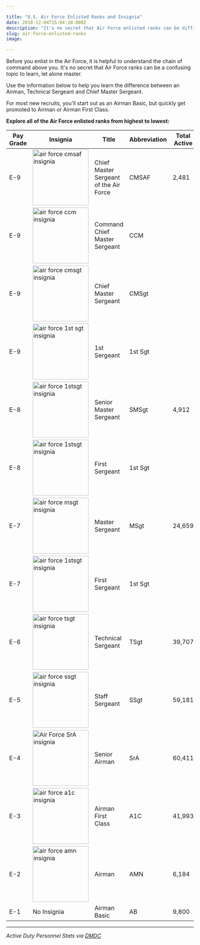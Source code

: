 ```yaml
---

title: "U.S. Air Force Enlisted Ranks and Insignia"
date: 2018-12-04T15:04:10.000Z
description: "It's no secret that Air Force enlisted ranks can be difficult to understand. We've ordered Air Force ranks from highest to lowest. See where you rank."
slug: air-force-enlisted-ranks
image:

---
```


Before you enlist in the Air Force, it is helpful to understand the chain of command above you. It's no secret that Air Force ranks can be a confusing topic to learn, let alone master.

Use the information below to help you learn the difference between an Airman, Technical Sergeant and Chief Master Sergeant.

For most new recruits, you'll start out as an Airman Basic, but quickly get promoted to Airman or Airman First Class.

<strong>Explore all of the Air Force enlisted ranks from highest to lowest:</strong>

<table>
<thead>
<tr>
<th>Pay Grade</th>
<th>Insignia</th>
<th>Title</th>
<th>Abbreviation</th>
<th>Total Active</th>
<th>Salary</th>
</tr>
</thead>
<tbody>
<tr>
<td>E-9</td>
<td><img src="http://www.hcdmag.com/wp-content/uploads/air_force_cmsaf_insignia-150x150.png" alt="air force cmsaf insignia" width="150" height="150" class="aligncenter size-thumbnail wp-image-4233" /></td>
<td>Chief Master Sergeant of the Air Force</td>
<td>CMSAF</td>
<td>2,481</td>
<td><a href="http://www.hcdmag.com/military-pay-charts/" target="_blank">Pay Chart</a></td>
</tr>
<tr>
<td>E-9</td>
<td><img src="http://www.hcdmag.com/wp-content/uploads/air_force_ccm_insignia-150x150.png" alt="air force ccm insignia" width="150" height="150" class="aligncenter size-thumbnail wp-image-4233" /></td>
<td>Command Chief Master Sergeant</td>
<td>CCM</td>
<td></td>
<td><a href="http://www.hcdmag.com/military-pay-charts/" target="_blank">Pay Chart</a></td>
</tr>
</tr>
<tr>
<td>E-9</td>
<td><img src="http://www.hcdmag.com/wp-content/uploads/air_force_cmsgt_insignia-150x150.png" alt="air force cmsgt insignia" width="150" height="150" class="aligncenter size-thumbnail wp-image-4233" /></td>
<td>Chief Master Sergeant</td>
<td>CMSgt</td>
<td></td>
<td><a href="http://www.hcdmag.com/military-pay-charts/" target="_blank">Pay Chart</a></td>
</tr>
</tr>
<tr>
<td>E-9</td>
<td><img src="http://www.hcdmag.com/wp-content/uploads/air_force_1stsgte9_insignia-150x150.png" alt="air force 1st sgt insignia" width="150" height="150" class="aligncenter size-thumbnail wp-image-4233" /></td>
<td>1st Sergeant</td>
<td>1st Sgt</td>
<td></td>
<td><a href="http://www.hcdmag.com/military-pay-charts/" target="_blank">Pay Chart</a></td>
</tr>
<tr>
<td>E-8</td>
<td><img src="http://www.hcdmag.com/wp-content/uploads/air_force_smsgt_insignia-150x150.png" alt="air force 1stsgt insignia" width="150" height="150" class="aligncenter size-thumbnail wp-image-4233" /></td>
<td>Senior Master Sergeant</td>
<td>SMSgt</td>
<td>4,912</td>
<td><a href="http://www.hcdmag.com/military-pay-charts/" target="_blank">Pay Chart</a></td>
</tr>
<tr>
<td>E-8</td>
<td><img src="http://www.hcdmag.com/wp-content/uploads/air_force_1stsgte8_insignia-150x150.png" alt="air force 1stsgt insignia" width="150" height="150" class="aligncenter size-thumbnail wp-image-4233" /></td>
<td>First Sergeant</td>
<td>1st Sgt</td>
<td></td>
<td><a href="http://www.hcdmag.com/military-pay-charts/" target="_blank">Pay Chart</a></td>
</tr>
<tr>
<td>E-7</td>
<td><img src="http://www.hcdmag.com/wp-content/uploads/air_force_msgt_insignia-150x150.png" alt="air force msgt insignia" width="150" height="150" class="aligncenter size-thumbnail wp-image-4233" /></td>
<td>Master Sergeant</td>
<td>MSgt</td>
<td>24,659</td>
<td><a href="http://www.hcdmag.com/military-pay-charts/" target="_blank">Pay Chart</a></td>
</tr>
<tr>
<td>E-7</td>
<td><img src="http://www.hcdmag.com/wp-content/uploads/air_force_1stsgte7_insignia-150x150.png" alt="air force 1stsgt insignia" width="150" height="150" class="aligncenter size-thumbnail wp-image-4233" /></td>
<td>First Sergeant</td>
<td>1st Sgt</td>
<td></td>
<td><a href="http://www.hcdmag.com/military-pay-charts/" target="_blank">Pay Chart</a></td>
</tr>
<tr>
<td>E-6</td>
<td><img src="http://www.hcdmag.com/wp-content/uploads/air_force_tsgt_insignia-150x150.png" alt="air force tsgt insignia" width="150" height="150" class="aligncenter size-thumbnail wp-image-4233" /></td>
<td>Technical Sergeant</td>
<td>TSgt</td>
<td>39,707</td>
<td><a href="http://www.hcdmag.com/military-pay-charts/" target="_blank">Pay Chart</a></td>
</tr>
<tr>
<td>E-5</td>
<td><img src="http://www.hcdmag.com/wp-content/uploads/air_force_ssgt_insignia-150x150.png" alt="air force ssgt insignia" width="150" height="150" class="aligncenter size-thumbnail wp-image-4233" /></td>
<td>Staff Sergeant</td>
<td>SSgt</td>
<td>59,181</td>
<td><a href="http://www.hcdmag.com/military-pay-charts/" target="_blank">Pay Chart</a></td>
</tr>
<tr>
<td>E-4</td>
<td><img src="http://www.hcdmag.com/wp-content/uploads/air_force_sra_insignia-150x150.png" alt="Air Force SrA insignia" width="150" height="150" class="aligncenter size-thumbnail wp-image-4233" /></td>
<td>Senior Airman</td>
<td>SrA</td>
<td>60,411</td>
<td><a href="http://www.hcdmag.com/military-pay-charts/" target="_blank">Pay Chart</a></td>
</tr>
<tr>
<td>E-3</td>
<td><img src="http://www.hcdmag.com/wp-content/uploads/air_force_a1c_insignia-150x150.png" alt="air force a1c  insignia" width="150" height="150" class="aligncenter size-thumbnail wp-image-4233" /></td>
<td>Airman First Class</td>
<td>A1C</td>
<td>41,993</td>
<td><a href="http://www.hcdmag.com/military-pay-charts/" target="_blank">Pay Chart</a></td>
</tr>
<tr>
<td>E-2</td>
<td><img src="http://www.hcdmag.com/wp-content/uploads/air_force_amn_insignia-150x150.png" alt="air force amn insignia" width="150" height="150" class="aligncenter size-thumbnail wp-image-4233" /></td>
<td>Airman</td>
<td>AMN</td>
<td>6,184</td>
<td><a href="http://www.hcdmag.com/military-pay-charts/" target="_blank">Pay Chart</a></td>
</tr>
<tr>
<td>E-1</td>
<td>No Insignia</td>
<td>Airman Basic</td>
<td>AB</td>
<td>9,800</td>
<td><a href="http://www.hcdmag.com/military-pay-charts/" target="_blank">Pay Chart</a></td>
</tr>
</tbody>
</table>

---

<em>Active Duty Personnel Stats via <a href="https://www.dmdc.osd.mil/appj/dwp/dwp_reports.jsp" target="_blank">DMDC</a></em>
